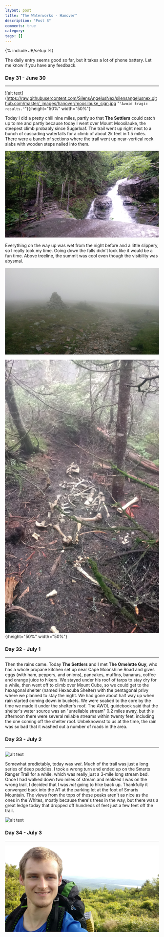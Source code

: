 ```yaml
---
layout: post
title: "The Waterworks - Hanover"
description: "Post 8"
comments: true
category:
tags: []
---
```

{% include JB/setup %}

The daily entry seems good so far, but it takes a lot of phone battery. Let me know if you have any feedback.

### Day 31 - June 30
---

![alt text](https://raw.githubusercontent.com/SilensAngelusNex/silensangelusnex.github.com/master/_images/hanover/moosilauke_sign.jpg "``"Avoid tragic results."``"){:height="50%" width="50%"}

Today I did a pretty chill nine miles, partly so that **The Settlers** could catch up to me and partly because today I went over Mount Moosilauke, the steepest climb probably since Sugarloaf. The trail went up right next to a bunch of cascading waterfalls for a climb of about 2k feet in 1.5 miles. There were a bunch of sections where the trail went up near-vertical rock slabs with wooden steps nailed into them.

![alt text](https://raw.githubusercontent.com/SilensAngelusNex/silensangelusnex.github.com/master/_images/hanover/moosilauke_cascades.jpg "The beautiful cascades, with the trail on the left. Yes, those rocks are the trail.")

Everything on the way up was wet from the night before and a little slippery, so I really took my time. Going down the falls didn't look like it would be a fun time. Above treeline, the summit was cool even though the visibility was abysmal.

![alt text](https://raw.githubusercontent.com/SilensAngelusNex/silensangelusnex.github.com/master/_images/hanover/moosilauke_alpine.jpg "Trail through the fog.")

![alt text](https://raw.githubusercontent.com/SilensAngelusNex/silensangelusnex.github.com/master/_images/hanover/moosilauke_moose.jpg "When I stepped off the trail to go to the bathroom, I found a moose skeleton."){:height="50%" width="50%"}

### Day 32 - July 1
---

Then the rains came. Today **The Settlers** and I met **The Omelette Guy**, who has a whole propane kitchen set up near Cape Moonshine Road and gives eggs (with ham, peppers, and onions), pancakes, muffins, bananas, coffee and orange juice to hikers. We stayed under his roof of tarps to stay dry for a while, then went off to climb over Mount Cube, so we could get to the hexagonal shelter (named Hexacuba Shelter) with the pentagonal privy where we planned to stay the night. We had gone about half way up when rain started coming down in buckets. We were soaked to the core by the time we made it under the shelter's roof. The AWOL guidebook said that the shelter's water source was an "unreliable stream" 0.2 miles away, but this afternoon there were several reliable streams within twenty feet, including the one coming off the shelter roof. Unbeknownst to us at the time, the rain was so bad that it washed out a number of roads in the area.

### Day 33 - July 2
---

![alt text](https://raw.githubusercontent.com/SilensAngelusNex/silensangelusnex.github.com/master/_images/hanover/holts_ledge_view_1.jpg "View off Holts Ledge, to the right")

Somewhat predictably, today was *wet*. Much of the trail was just a long series of deep puddles. I took a wrong turn and ended up on the Smarts Ranger Trail for a while, which was really just a 3-mile long stream bed. Once I had walked down two miles of stream and realized I was on the wrong trail, I decided that I was *not* going to hike back up. Thankfully it converged back into the AT at the parking lot at the foot of Smarts Mountain. The views from the tops of these peaks aren't as nice as the ones in the Whites, mostly because there's trees in the way, but there was a great ledge today that dropped off hundreds of feet just a few feet off the trail.

![alt text](https://raw.githubusercontent.com/SilensAngelusNex/silensangelusnex.github.com/master/_images/hanover/holts_ledge_view_1.jpg "View off Holts Ledge, to the left")

### Day 34 - July 3
---

![alt text](https://raw.githubusercontent.com/SilensAngelusNex/silensangelusnex.github.com/master/_images/hanover/moose_south_peak.jpg "Morning on Mt. Moose's south peak")
